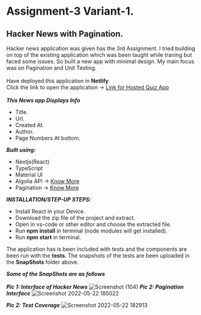 # Assignment-3 Variant-1.
## Hacker News with Pagination. 

Hacker news application was given has the 3rd Assignment. I tried building on top of the existing application which was been taught while traning but faced some issues. So built a new app with minimal design. My main focus was on Pagination and Unit Testing.
\
\
Have deployed this application in <b> Netlify </b>
\
Click the link to open the application -> [Link for Hosted Quiz App](https://ephemeral-beijinho-cc775e.netlify.app/)
\
\
<b>_This News app Displays Info_</b>
* Title.
* Url.
* Created At. 
* Author.
* Page Numbers At bottom.

<b>_Built using:_</b>
* Nextjs(React)
* TypeScript
* Material UI
* Algolia API -> [Know More](https://www.algolia.com/doc/rest-api/search/)
* Pagination -> [Know More](https://mui.com/material-ui/react-pagination/)

<b>_INSTALLATION/STEP-UP STEPS_:</b>
  * Install React in your Device.
  * Download the zip file of the project and extract.
  * Open in vs-code or other editor and choose the extracted file.
  * Run <b>npm install</b> in terminal (node modules will get installed).
  * Run <b>npm start</b> in terminal.

The application has is been included with tests and the components are been run with the <b>tests</b>. The snapshots of the tests are been uploaded in the <b> SnapShots </b> folder above.

<b>_Some of the SnapShots are as follows_</b>
\
\
<b>_Pic 1: Interface of Hacker News_</b>
![Screenshot (104)](https://user-images.githubusercontent.com/72604642/169697192-76594f53-b36e-43e8-bb89-91b2329b0c7d.png)
<b>_Pic 2: Pagination Interface_</b>
![Screenshot 2022-05-22 185022](https://user-images.githubusercontent.com/72604642/169697208-8e16c710-f2aa-4ab9-aeca-01934e6755ab.jpg)


<b>_Pic 2: Test Coverage_</b>
![Screenshot 2022-05-22 182913](https://user-images.githubusercontent.com/72604642/169697216-37c0c657-f79b-41ec-b709-9fad8a0e486d.jpg)
